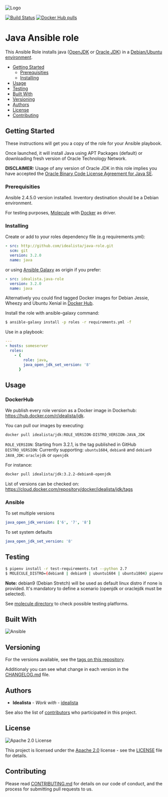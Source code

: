 ![Logo](https://raw.githubusercontent.com/idealista/java-role/master/logo.gif)

[![Build Status](https://travis-ci.org/idealista/java-role.png)](https://travis-ci.org/idealista/java-role)
[![Docker Hub pulls](https://img.shields.io/docker/pulls/idealista/java-debian-ansible.svg)](https://hub.docker.com/r/idealista/java-debian-ansible/)

# Java Ansible role

This Ansible Role installs java ([OpenJDK](http://openjdk.java.net/) or [Oracle JDK](http://www.oracle.com/technetwork/java/javase/overview/index.html)) in a [Debian/Ubuntu environment](https://github.com/idealista/java-role/blob/master/meta/main.yml#L7).

- [Getting Started](#getting-started)
	- [Prerequisities](#prerequisities)
	- [Installing](#installing)
- [Usage](#usage)
- [Testing](#testing)
- [Built With](#built-with)
- [Versioning](#versioning)
- [Authors](#authors)
- [License](#license)
- [Contributing](#contributing)

## Getting Started

These instructions will get you a copy of the role for your Ansible playbook.

Once launched, it will install Java using APT Packages (default) or downloading fresh version of Oracle Technology Network.

**DISCLAIMER:** Usage of any version of Oracle JDK in this role implies you have accepted the
[Oracle Binary Code License Agreement for Java SE](http://www.oracle.com/technetwork/java/javase/terms/license/index.html).

### Prerequisities

Ansible 2.4.5.0 version installed.
Inventory destination should be a Debian environment.

For testing purposes, [Molecule](https://molecule.readthedocs.io/) with [Docker](https://www.docker.com/) as driver.

### Installing

Create or add to your roles dependency file (e.g requirements.yml):

```yml
- src: http://github.com/idealista/java-role.git
  scm: git
  version: 3.2.0
  name: java
```

or using [Ansible Galaxy](https://galaxy.ansible.com/idealista/java-role/) as origin if you prefer:

```yml
- src: idealista.java-role
  version: 3.2.0
  name: java
```

Alternatively you could find tagged Docker images for Debian Jessie, Wheezy and Ubuntu Xenial in [Docker Hub](https://hub.docker.com/r/idealista/java-debian-ansible/).

Install the role with ansible-galaxy command:

```sh
$ ansible-galaxy install -p roles -r requirements.yml -f
```

Use in a playbook:

```yml
---
- hosts: someserver
  roles:
    - {
        role: java,
        java_open_jdk_set_version: '8'
      }
```

## Usage

### DockerHub

We publish every role version as a Docker image in Dockerhub: https://hub.docker.com/r/idealista/jdk.

You can pull our images by executing:
```bash
docker pull idealista/jdk:ROLE_VERSION-DISTRO_VERSION-JAVA_JDK
```

`ROLE_VERSION`: Starting from 3.2.1, is the tag published in GitHub
`DISTRO_VERSION`: Currently supporting: `ubuntu1604`, `debian8` and `debian9`
`JAVA_JDK`: `oraclejdk` or `openjdk`

For instance:
```bash
docker pull idealista/jdk:3.2.2-debian8-openjdk
```

List of versions can be checked on: https://cloud.docker.com/repository/docker/idealista/jdk/tags

### Ansible

To set multiple versions

```yml
java_open_jdk_version: ['6', '7', '8']
```

To set system defaults

```yml
java_open_jdk_set_version: '8'
```

## Testing

```sh
$ pipenv install -r test-requirements.txt --python 2.7
$ MOLECULE_DISTRO=(debian8 | debian9 | ubuntu1604 | ubuntu1804) pipenv run molecule test -s (openjdk|oraclejdk)
```

**Note:** debian9 (Debian Stretch) will be used as default linux distro if none is provided. It's mandatory to
define a scenario (openjdk or oraclejdk must be selected).

See [molecule directory](https://github.com/idealista/java-role/tree/master/molecule) to check possible testing platforms.

## Built With

![Ansible](https://img.shields.io/badge/ansible-2.4.5.0-green.svg)

## Versioning

For the versions available, see the [tags on this repository](https://github.com/idealista/java-role/tags).

Additionaly you can see what change in each version in the [CHANGELOG.md](CHANGELOG.md) file.

## Authors

* **Idealista** - *Work with* - [idealista](https://github.com/idealista)

See also the list of [contributors](https://github.com/idealista/java/contributors) who participated in this project.

## License

![Apache 2.0 License](https://img.shields.io/hexpm/l/plug.svg)

This project is licensed under the [Apache 2.0](https://www.apache.org/licenses/LICENSE-2.0) license - see the [LICENSE](LICENSE) file for details.

## Contributing

Please read [CONTRIBUTING.md](.github/CONTRIBUTING.md) for details on our code of conduct, and the process for submitting pull requests to us.
